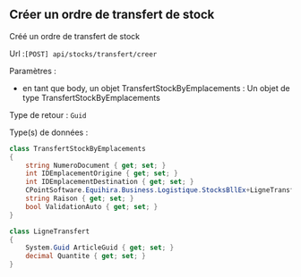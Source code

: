 ## <span id='creerordretransfertstock'>Créer un ordre de transfert de stock</span>

Créé un ordre de transfert de stock

Url :`[POST] api/stocks/transfert/creer`

Paramètres : 

- en tant que body, un objet TransfertStockByEmplacements : Un objet de type TransfertStockByEmplacements

Type de retour : `Guid`

Type(s) de données :

```csharp
class TransfertStockByEmplacements
{
	string NumeroDocument { get; set; }
	int IDEmplacementOrigine { get; set; }
	int IDEmplacementDestination { get; set; }
	CPointSoftware.Equihira.Business.Logistique.StocksBllEx+LigneTransfert[] LignesTransfert { get; set; }
	string Raison { get; set; }
	bool ValidationAuto { get; set; }
}

class LigneTransfert
{
	System.Guid ArticleGuid { get; set; }
	decimal Quantite { get; set; }
}

```

